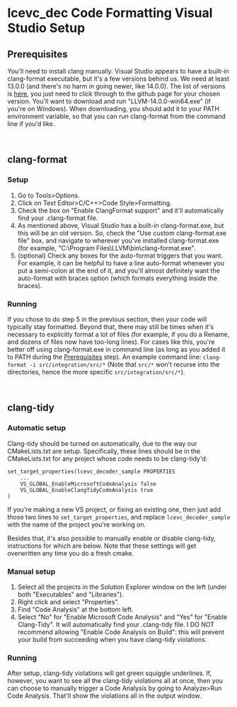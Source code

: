 # lcevc_dec Code Formatting Visual Studio Setup


## Prerequisites

You'll need to install clang manually. Visual Studio appears to have a built-in clang-format executable, but it's a few versions behind us. We need at least 13.0.0 (and there's no harm in going newer, like 14.0.0). The list of versions is [here](https://releases.llvm.org/download.html), you just need to click through to the github page for your chosen version. You'll want to download and run "LLVM-14.0.0-win64.exe" (if you're on Windows). When downloading, you should add it to your PATH environment variable, so that you can run clang-format from the command line if you'd like.


<br/>

## clang-format

### Setup
1) Go to Tools>Options.
2) Click on Text Editor>C/C++>Code Style>Formatting.
3) Check the box on "Enable ClangFormat support" and it'll automatically find your .clang-format file.
4) As mentioned above, Visual Studio has a built-in clang-format.exe, but this will be an old version. So, check the "Use custom clang-format.exe file" box, and navigate to wherever you've installed clang-format.exe (for example, "C:\Program Files\LLVM\bin\clang-format.exe".
5) (optional) Check any boxes for the auto-format triggers that you want. For example, it can be helpful to have a line auto-format whenever you put a semi-colon at the end of it, and you'll almost definitely want the auto-format with braces option (which formats everything inside the braces).

### Running
If you chose to do step 5 in the previous section, then your code will typically stay formatted. Beyond that, there may still be times when it's necessary to explicitly format a lot of files (for example, if you do a Rename, and dozens of files now have too-long lines). For cases like this, you're better off using clang-format.exe in command line (as long as you added it to PATH during the [Prerequisites](#prerequisites) step). An example command line: `clang-format -i src/integration/src/*` (Note that `src/*` won't recurse into the directories, hence the more specific `src/integration/src/*`).


<br/>

## clang-tidy

### Automatic setup

Clang-tidy should be turned on automatically, due to the way our CMakeLists.txt are setup. Specifically, these lines should be in the CMakeLists.txt for any project whose code needs to be clang-tidy'd:
```
set_target_properties(lcevc_decoder_sample PROPERTIES
    ...
    VS_GLOBAL_EnableMicrosoftCodeAnalysis false
    VS_GLOBAL_EnableClangTidyCodeAnalysis true
)
```
If you're making a new VS project, or fixing an existing one, then just add those two lines to `set_target_properties`, and replace `lcevc_decoder_sample` with the name of the project you're working on.

Besides that, it's also possible to manually enable or disable clang-tidy, instructions for which are below. Note that these settings will get overwritten any time you do a fresh cmake.

### Manual setup
1) Select all the projects in the Solution Explorer window on the left (under both "Executables" and "Libraries").
2) Right click and select "Properties".
3) Find "Code Analysis" at the bottom left.
4) Select "No" for "Enable Microsoft Code Analysis" and "Yes" for "Enable Clang-Tidy". It will automatically find your .clang-tidy file. I DO NOT recommend allowing "Enable Code Analysis on Build": this will prevent your build from succeeding when you have clang-tidy violations.

### Running
After setup, clang-tidy violations will get green squiggle underlines. If, however, you want to see all the clang-tidy violations all at once, then you can choose to manually trigger a Code Analysis by going to Analyze>Run Code Analysis. That'll show the violations all in the output window.
